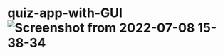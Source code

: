 # quiz-app-with-GUI![Screenshot from 2022-07-08 15-38-34](https://user-images.githubusercontent.com/106507229/177971378-a26a6cf3-5142-453f-90ee-f73caa0bb1f5.png)
